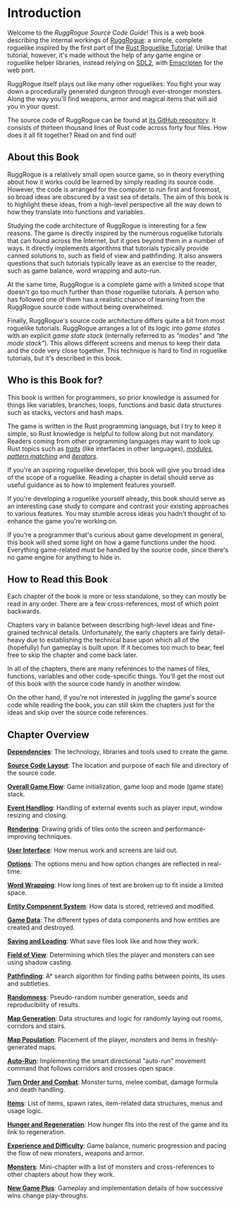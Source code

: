 # Introduction

Welcome to the *RuggRogue Source Code Guide*!
This is a web book describing the internal workings of [RuggRogue](https://tung.github.io/ruggrogue/): a simple, complete roguelike inspired by the first part of the [Rust Roguelike Tutorial](https://bfnightly.bracketproductions.com).
Unlike that tutorial, however, it's made without the help of any game engine or roguelike helper libraries, instead relying on [SDL2](https://libsdl.org), with [Emscripten](https://emscripten.org) for the web port.

RuggRogue itself plays out like many other roguelikes: You fight your way down a procedurally generated dungeon through ever-stronger monsters.
Along the way you'll find weapons, armor and magical items that will aid you in your quest.

The source code of RuggRogue can be found at [its GitHub repository](https://github.com/tung/ruggrogue).
It consists of thirteen thousand lines of Rust code across forty four files.
How does it all fit together?
Read on and find out!

## About this Book

RuggRogue is a relatively small open source game, so in theory everything about how it works could be learned by simply reading its source code.
However, the code is arranged for the computer to run first and foremost, so broad ideas are obscured by a vast sea of details.
The aim of this book is to highlight these ideas, from a high-level perspective all the way down to how they translate into functions and variables.

Studying the code architecture of RuggRogue is interesting for a few reasons.
The game is directly inspired by the numerous roguelike tutorials that can found across the Internet, but it goes beyond them in a number of ways.
It directly implements algorithms that tutorials typically provide canned solutions to, such as field of view and pathfinding.
It also answers questions that such tutorials typically leave as an exercise to the reader, such as game balance, word wrapping and auto-run.

At the same time, RuggRogue is a complete game with a limited scope that doesn't go too much further than those roguelike tutorials.
A person who has followed one of them has a realistic chance of learning from the RuggRogue source code without being overwhelmed.

Finally, RuggRogue's source code architecture differs quite a bit from most roguelike tutorials.
RuggRogue arranges a lot of its logic into *game states* with an explicit *game state stack* (internally referred to as *"modes"* and *"the mode stack"*).
This allows different screens and menus to keep their data and the code very close together.
This technique is hard to find in roguelike tutorials, but it's described in this book.

## Who is this Book for?

This book is written for programmers, so prior knowledge is assumed for things like variables, branches, loops, functions and basic data structures such as stacks, vectors and hash maps.

The game is written in the Rust programming language, but I try to keep it simple, so Rust knowledge is helpful to follow along but not mandatory.
Readers coming from other programming languages may want to look up Rust topics such as [*traits*][rust-traits] (like interfaces in other languages), [*modules*][rust-modules], [*pattern matching*][rust-pattern-matching] and [*iterators*][rust-iterators].

[rust-traits]: https://doc.rust-lang.org/book/ch10-02-traits.html
[rust-modules]: https://doc.rust-lang.org/book/ch07-05-separating-modules-into-different-files.html
[rust-pattern-matching]: https://doc.rust-lang.org/book/ch06-00-enums.html
[rust-iterators]: https://doc.rust-lang.org/book/ch13-02-iterators.html

If you're an aspiring roguelike developer, this book will give you broad idea of the scope of a roguelike.
Reading a chapter in detail should serve as useful guidance as to how to implement features yourself.

If you're developing a roguelike yourself already, this book should serve as an interesting case study to compare and contrast your existing approaches to various features.
You may stumble across ideas you hadn't thought of to enhance the game you're working on.

If you're a programmer that's curious about game development in general, this book will shed some light on how a game functions under the hood.
Everything game-related must be handled by the source code, since there's no game engine for anything to hide in.

## How to Read this Book

Each chapter of the book is more or less standalone, so they can mostly be read in any order.
There are a few cross-references, most of which point backwards.

Chapters vary in balance between describing high-level ideas and fine-grained technical details.
Unfortunately, the early chapters are fairly detail-heavy due to establishing the technical base upon which all of the (hopefully) fun gameplay is built upon.
If it becomes too much to bear, feel free to skip the chapter and come back later.

In all of the chapters, there are many references to the names of files, functions, variables and other code-specific things.
You'll get the most out of this book with the source code handy in another window.

On the other hand, if you're not interested in juggling the game's source code while reading the book, you can still skim the chapters just for the ideas and skip over the source code references.

## Chapter Overview

[**Dependencies**](dependencies.md): The technology, libraries and tools used to create the game.

[**Source Code Layout**](source-code-layout.md): The location and purpose of each file and directory of the source code.

[**Overall Game Flow**](overall-game-flow.md): Game initialization, game loop and mode (game state) stack.

[**Event Handling**](event-handling.md): Handling of external events such as player input, window resizing and closing.

[**Rendering**](rendering.md): Drawing grids of tiles onto the screen and performance-improving techniques.

[**User Interface**](user-interface.md): How menus work and screens are laid out.

[**Options**](options.md): The options menu and how option changes are reflected in real-time.

[**Word Wrapping**](word-wrapping.md): How long lines of text are broken up to fit inside a limited space.

[**Entity Component System**](entity-component-system.md): How data is stored, retrieved and modified.

[**Game Data**](game-data.md): The different types of data components and how entities are created and destroyed.

[**Saving and Loading**](saving-and-loading.md): What save files look like and how they work.

[**Field of View**](field-of-view.md): Determining which tiles the player and monsters can see using shadow casting.

[**Pathfinding**](pathfinding.md): A\* search algorithm for finding paths between points, its uses and subtleties.

[**Randomness**](randomness.md): Pseudo-random number generation, seeds and reproducibility of results.

[**Map Generation**](map-generation.md): Data structures and logic for randomly laying out rooms, corridors and stairs.

[**Map Population**](map-population.md): Placement of the player, monsters and items in freshly-generated maps.

[**Auto-Run**](auto-run.md): Implementing the smart directional "auto-run" movement command that follows corridors and crosses open space.

[**Turn Order and Combat**](turn-order-and-combat.md): Monster turns, melee combat, damage formula and death handling.

[**Items**](items.md): List of items, spawn rates, item-related data structures, menus and usage logic.

[**Hunger and Regeneration**](hunger-and-regeneration.md): How hunger fits into the rest of the game and its link to regeneration.

[**Experience and Difficulty**](experience-and-difficulty.md): Game balance, numeric progression and pacing the flow of new monsters, weapons and armor.

[**Monsters**](monsters.md): Mini-chapter with a list of monsters and cross-references to other chapters about how they work.

[**New Game Plus**](new-game-plus.md): Gameplay and implementation details of how successive wins change play-throughs.
